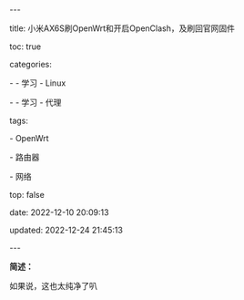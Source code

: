 \---

title: 小米AX6S刷OpenWrt和开启OpenClash，及刷回官网固件

toc: true

categories:

 \- - 学习 - Linux

 \- - 学习 - 代理

tags:

 \- OpenWrt

 \- 路由器

 \- 网络

top: false

date: 2022-12-10 20:09:13

updated: 2022-12-24 21:45:13

\---

**简述：**

如果说，这也太纯净了叭